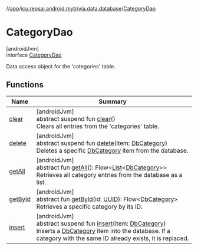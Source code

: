 //[app](../../../index.md)/[icu.repsaj.android.mytrivia.data.database](../index.md)/[CategoryDao](index.md)

# CategoryDao

[androidJvm]\
interface [CategoryDao](index.md)

Data access object for the 'categories' table.

## Functions

| Name                    | Summary                                                                                                                                                                                                                                                                                                                                                       |
|-------------------------|---------------------------------------------------------------------------------------------------------------------------------------------------------------------------------------------------------------------------------------------------------------------------------------------------------------------------------------------------------------|
| [clear](clear.md)       | [androidJvm]<br>abstract suspend fun [clear](clear.md)()<br>Clears all entries from the 'categories' table.                                                                                                                                                                                                                                                   |
| [delete](delete.md)     | [androidJvm]<br>abstract suspend fun [delete](delete.md)(item: [DbCategory](../../icu.repsaj.android.mytrivia.data.database.entities/-db-category/index.md))<br>Deletes a specific [DbCategory](../../icu.repsaj.android.mytrivia.data.database.entities/-db-category/index.md) item from the database.                                                       |
| [getAll](get-all.md)    | [androidJvm]<br>abstract fun [getAll](get-all.md)(): Flow&lt;[List](https://kotlinlang.org/api/latest/jvm/stdlib/kotlin.collections/-list/index.html)&lt;[DbCategory](../../icu.repsaj.android.mytrivia.data.database.entities/-db-category/index.md)&gt;&gt;<br>Retrieves all category entries from the database as a list.                                  |
| [getById](get-by-id.md) | [androidJvm]<br>abstract fun [getById](get-by-id.md)(id: [UUID](https://developer.android.com/reference/kotlin/java/util/UUID.html)): Flow&lt;[DbCategory](../../icu.repsaj.android.mytrivia.data.database.entities/-db-category/index.md)&gt;<br>Retrieves a specific category by its ID.                                                                    |
| [insert](insert.md)     | [androidJvm]<br>abstract suspend fun [insert](insert.md)(item: [DbCategory](../../icu.repsaj.android.mytrivia.data.database.entities/-db-category/index.md))<br>Inserts a [DbCategory](../../icu.repsaj.android.mytrivia.data.database.entities/-db-category/index.md) item into the database. If a category with the same ID already exists, it is replaced. |
